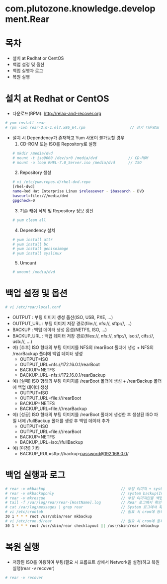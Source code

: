 # com.plutozone.knowledge.development.Rear


# 목차
- 설치 at Redhat or CentOS
- 백업 설정 및 옵션
- 백업 실행과 로그
- 복원 실행


# 설치 at Redhat or CentOS
- 다운로드(RPM): http://relax-and-recover.org
```bash
# yum install rear
# rpm -ivh rear-2.6-1.el7.x86_64.rpm					// 상기 다운로드 참고
```
- 설치 시 Dependency가 존재하고 Yum 사용이 불가능할 경우
	1. CD-ROM 또는 ISO를 Repository로 설정	
	```bash
	# mkdir /media/dvd
	# mount -t iso9660 /dev/sr0 /media/dvd				// CD-ROM
	# mount -o loop RHEL-7.0_Server.iso /media/dvd		// ISO
	```
	2. Repository 생성
	```bash
	# vi /etc/yum.repos.d/rhel-dvd.repo
	[rhel-dvd]
	name=Red Hat Enterprise Linux $releasever - $basearch - DVD
	baseurl=file:///media/dvd
	gpgcheck=0
	```
	3. 기존 캐쉬 삭제 및 Repository 정보 갱신
	```bash
	# yum clean all 
	```
	4. Dependency 설치
	```bash
	# yum install attr
	# yum install bc
	# yum install genisoimage
	# yum install syslinux
	```
	5. Umount
	```bash
	# umount /media/dvd
	```


# 백업 설정 및 옵션
```bash
# vi /etc/rear/local.conf
```
- OUTPUT		: 부팅 이미지 생성 옵션(ISO, USB, PXE, ...)
- OUTPUT_URL	: 부팅 이미지 저장 경로(file://, nfs://, sftp://, ...)
- BACKUP		: 백업 데이터 생성 옵셥(NETFS, ISO, ...)
- BACKUP_URL	: 백업 데이터 저장 경로(files://, nfs://, sftp://, iso://, cifs://, usb://, ...)
- 예) [추후] ISO 형태의 부팅 이미지를 NFS의 /rearBoot 폴더에 생성 + NFS의 /rearBackup 폴더에 백업 데이터 생성
	- OUTPUT=ISO
	- OUTPUT_URL=nfs://172.16.0.1/rearBoot
	- BACKUP=NETFS
	- BACKUP_URL=nfs://172.16.0.1/rearBackup
- 예) [실패] ISO 형태의 부팅 이미지를 /rearBoot 폴더에 생성 + /rearBackup 폴더에 백업 데이터 생성
	- OUTPUT=ISO
	- OUTPUT_URL=file:///rearBoot
	- BACKUP=NETFS
	- BACKUP_URL=file:///rearBackup
- 예) [성공] ISO 형태의 부팅 이미지를 /rearBoot 폴더에 생성한 후 생성된 ISO 파일 내에 /fullBackup 폴더를 생성 후 백업 데이터 추가
	- OUTPUT=ISO
	- OUTPUT_URL=file:///rearBoot
	- BACKUP=NETFS
	- BACKUP_URL=iso://fullBackup
- 예) [미정] 기타
	- BACKUP_RUL=sftp://backup:password@192.168.0.0/


# 백업 실행과 로그
```bash
# rear -v mkbackup									// 부팅 이미지 + system backup(Internal 데이터만)를 백업
# rear -v mkbackuponly								// system backup(Internal 데이터만)를 백업
# rear -v mkrescue									// 부팅 이미지만을 백업
# tail -f /var/log/rear/rear-[HostName].log			// Rear 로그에서 확인
# cat /var/log/messages | grep rear 				// System 로그에서 확인
# vi /etc/crontab									// 필요 시 cron에 등록하여 정기적 백업
30 1 * * * root /usr/sbin/rear mkbackup
# vi /etc/cron.d/rear								// 필요 시 cron에 등록하여 정기적 백업
30 1 * * * root /usr/sbin/rear checklayout || /usr/sbin/rear mkbackup
```


# 복원 실행
- 저장된 ISO를 이용하여 부팅(필요 시 프롬프트 상에서 Network을 설정)하고 복원 실행(rear -v recover)
```bash
# rear -v recover
```